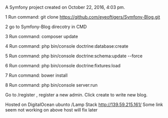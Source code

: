 A Symfony project created on October 22, 2016, 4:03 pm.

1 Run command:      git clone https://github.com/eyeoftigers/Symfony-Blog.git

2 go to Symfony-Blog direcotry in CMD

3 Run command:     composer update

4 Run command:     php bin/console doctrine:database:create

5 Run command:     php bin/console doctrine:schema:update --force

6 Run command:     php bin/console doctrine:fixtures:load


7 Run command:     bower install

8 Run command:     php bin/console server:run


Go to /register , register a new admin. Click create to write new blog.

  Hosted on DigitalOcean ubunto /Lamp Stack  http://139.59.215.161/
  Some link seem not working on above host will fix later
